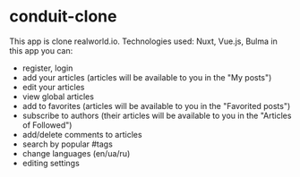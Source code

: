 # conduit-clone

This app is clone realworld.io.
Technologies used: Nuxt, Vue.js, Bulma
in this app you can:
- register, login
- add your articles (articles will be available to you in the "My posts")
- edit your articles
- view global articles
- add to favorites (articles will be available to you in the "Favorited posts")
- subscribe to authors (their articles will be available to you in the "Articles of Followed")
- add/delete comments to articles
- search by popular #tags
- change languages (en/ua/ru)
- editing settings
